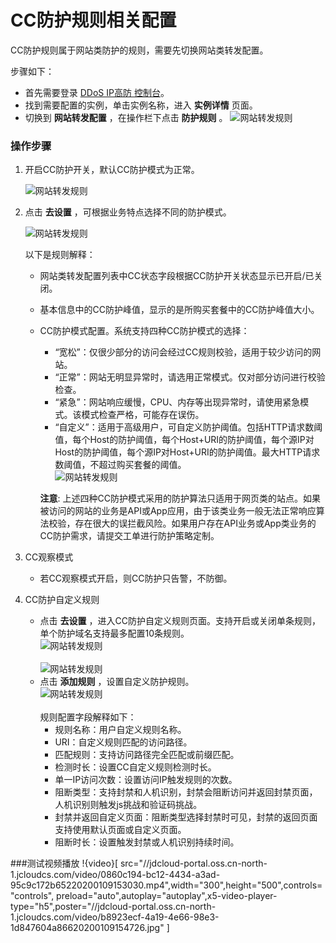 # CC防护规则相关配置
CC防护规则属于网站类防护的规则，需要先切换网站类转发配置。

步骤如下：

- 首先需要登录 [DDoS IP高防 控制台](https://ip-anti-console.jdcloud.com/instancelist)。
- 找到需要配置的实例，单击实例名称，进入 **实例详情** 页面。
- 切换到 **网站转发配置** ，在操作栏下点击 **防护规则** 。
    ![网站转发规则](https://github.com/jdcloudcom/cn/blob/edit/image/Advanced%20Anti-DDoS/web-rule%2009.png)

### 操作步骤

1. 开启CC防护开关，默认CC防护模式为正常。

    ![网站转发规则](https://github.com/jdcloudcom/cn/blob/edit/image/Advanced%20Anti-DDoS/web-rule%2010.png)

2. 点击 **去设置** ，可根据业务特点选择不同的防护模式。

    ![网站转发规则](https://github.com/jdcloudcom/cn/blob/edit/image/Advanced%20Anti-DDoS/CC%20rules%2002.png)

    以下是规则解释：
    
    * 网站类转发配置列表中CC状态字段根据CC防护开关状态显示已开启/已关闭。
    * 基本信息中的CC防护峰值，显示的是所购买套餐中的CC防护峰值大小。
    * CC防护模式配置。系统支持四种CC防护模式的选择：
    
         - “宽松”：仅很少部分的访问会经过CC规则校验，适用于较少访问的网站。
         - “正常”：网站无明显异常时，请选用正常模式。仅对部分访问进行校验检查。
         - “紧急”：网站响应缓慢，CPU、内存等出现异常时，请使用紧急模式。该模式检查严格，可能存在误伤。
         - “自定义”：适用于高级用户，可自定义防护阈值。包括HTTP请求数阈值，每个Host的防护阈值，每个Host+URI的防护阈值，每个源IP对Host的防护阈值，每个源IP对Host+URI的防护阈值。最大HTTP请求数阈值，不超过购买套餐的阈值。</br>
         ![网站转发规则](https://github.com/jdcloudcom/cn/blob/edit/image/Advanced%20Anti-DDoS/CC%20rules%2003.png)
         
         **注意**: 上述四种CC防护模式采用的防护算法只适用于网页类的站点。如果被访问的网站的业务是API或App应用，由于该类业务一般无法正常响应算法校验，存在很大的误拦截风险。如果用户存在API业务或App类业务的CC防护需求，请提交工单进行防护策略定制。

3. CC观察模式

    * 若CC观察模式开启，则CC防护只告警，不防御。

4. CC防护自定义规则

    * 点击 **去设置** ，进入CC防护自定义规则页面。支持开启或关闭单条规则，单个防护域名支持最多配置10条规则。</br>
    ![网站转发规则](https://github.com/jdcloudcom/cn/blob/edit/image/Advanced%20Anti-DDoS/CC%20rules%2005.png) </br>  
    ![网站转发规则](https://github.com/jdcloudcom/cn/blob/edit/image/Advanced%20Anti-DDoS/CC%20rules%2004.png) </br>  
    * 点击 **添加规则** ，设置自定义防护规则。</br>
    ![网站转发规则](https://github.com/jdcloudcom/cn/blob/edit/image/Advanced%20Anti-DDoS/CC%20rules%2006.png) </br>  
    规则配置字段解释如下：
         - 规则名称：用户自定义规则名称。
         - URI：自定义规则匹配的访问路径。
         - 匹配规则：支持访问路径完全匹配或前缀匹配。
         - 检测时长：设置CC自定义规则检测时长。
         - 单一IP访问次数：设置访问IP触发规则的次数。
         - 阻断类型：支持封禁和人机识别，封禁会阻断访问并返回封禁页面，人机识别则触发js挑战和验证码挑战。
         - 封禁并返回自定义页面：阻断类型选择封禁时可见，封禁的返回页面支持使用默认页面或自定义页面。
         - 阻断时长：设置触发封禁或人机识别持续时间。


###测试视频播放
!{video}[ src="//jdcloud-portal.oss.cn-north-1.jcloudcs.com/video/0860c194-bc12-4434-a3ad-95c9c172b65220200109153030.mp4",width="300",height="500",controls="controls", preload="auto",autoplay="autoplay",x5-video-player-type="h5",poster="//jdcloud-portal.oss.cn-north-1.jcloudcs.com/video/b8923ecf-4a19-4e66-98e3-1d847604a86620200109154726.jpg" ]
